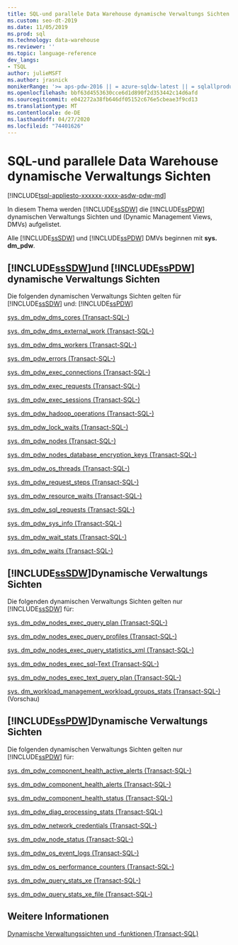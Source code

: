 ```yaml
---
title: SQL-und parallele Data Warehouse dynamische Verwaltungs Sichten
ms.custom: seo-dt-2019
ms.date: 11/05/2019
ms.prod: sql
ms.technology: data-warehouse
ms.reviewer: ''
ms.topic: language-reference
dev_langs:
- TSQL
author: julieMSFT
ms.author: jrasnick
monikerRange: '>= aps-pdw-2016 || = azure-sqldw-latest || = sqlallproducts-allversions'
ms.openlocfilehash: bbf63d4553630cce6d1d890f2d353442c14d6afd
ms.sourcegitcommit: e042272a38fb646df05152c676e5cbeae3f9cd13
ms.translationtype: MT
ms.contentlocale: de-DE
ms.lasthandoff: 04/27/2020
ms.locfileid: "74401626"
---
```

# <a name="sql-and-parallel-data-warehouse-dynamic-management-views"></a>SQL-und parallele Data Warehouse dynamische Verwaltungs Sichten
[!INCLUDE[tsql-appliesto-xxxxxx-xxxx-asdw-pdw-md](../../includes/tsql-appliesto-xxxxxx-xxxx-asdw-pdw-md.md)]

In diesem Thema werden [!INCLUDE[ssSDW](../../includes/sssdw-md.md)] die [!INCLUDE[ssPDW](../../includes/sspdw-md.md)] dynamischen Verwaltungs Sichten und (Dynamic Management Views, DMVs) aufgelistet.  
  
 Alle [!INCLUDE[ssSDW](../../includes/sssdw-md.md)] und [!INCLUDE[ssPDW](../../includes/sspdw-md.md)] DMVs beginnen mit **sys. dm_pdw**.  
  
## <a name="sssdw-and-sspdw-dynamic-management-views"></a>[!INCLUDE[ssSDW](../../includes/sssdw-md.md)]und [!INCLUDE[ssPDW](../../includes/sspdw-md.md)] dynamische Verwaltungs Sichten  
 Die folgenden dynamischen Verwaltungs Sichten gelten für [!INCLUDE[ssSDW](../../includes/sssdw-md.md)] und: [!INCLUDE[ssPDW](../../includes/sspdw-md.md)]  
  
 [sys. dm_pdw_dms_cores &#40;Transact-SQL-&#41;](../../relational-databases/system-dynamic-management-views/sys-dm-pdw-dms-cores-transact-sql.md)  
  
 [sys. dm_pdw_dms_external_work &#40;Transact-SQL-&#41;](../../relational-databases/system-dynamic-management-views/sys-dm-pdw-dms-external-work-transact-sql.md)  
  
 [sys. dm_pdw_dms_workers &#40;Transact-SQL-&#41;](../../relational-databases/system-dynamic-management-views/sys-dm-pdw-dms-workers-transact-sql.md)  
  
 [sys. dm_pdw_errors &#40;Transact-SQL-&#41;](../../relational-databases/system-dynamic-management-views/sys-dm-pdw-errors-transact-sql.md)  
  
 [sys. dm_pdw_exec_connections &#40;Transact-SQL-&#41;](../../relational-databases/system-dynamic-management-views/sys-dm-pdw-exec-connections-transact-sql.md)  
  
 [sys. dm_pdw_exec_requests &#40;Transact-SQL-&#41;](../../relational-databases/system-dynamic-management-views/sys-dm-pdw-exec-requests-transact-sql.md)  
  
 [sys. dm_pdw_exec_sessions &#40;Transact-SQL-&#41;](../../relational-databases/system-dynamic-management-views/sys-dm-pdw-exec-sessions-transact-sql.md)  
  
 [sys. dm_pdw_hadoop_operations &#40;Transact-SQL-&#41;](../../relational-databases/system-dynamic-management-views/sys-dm-pdw-hadoop-operations-transact-sql.md)  
  
 [sys. dm_pdw_lock_waits &#40;Transact-SQL-&#41;](../../relational-databases/system-dynamic-management-views/sys-dm-pdw-lock-waits-transact-sql.md)  
  
 [sys. dm_pdw_nodes &#40;Transact-SQL-&#41;](../../relational-databases/system-dynamic-management-views/sys-dm-pdw-nodes-transact-sql.md)  
  
 [sys. dm_pdw_nodes_database_encryption_keys &#40;Transact-SQL-&#41;](../../relational-databases/system-dynamic-management-views/sys-dm-pdw-nodes-database-encryption-keys-transact-sql.md)  
  
 [sys. dm_pdw_os_threads &#40;Transact-SQL-&#41;](../../relational-databases/system-dynamic-management-views/sys-dm-pdw-os-threads-transact-sql.md)  
  
 [sys. dm_pdw_request_steps &#40;Transact-SQL-&#41;](../../relational-databases/system-dynamic-management-views/sys-dm-pdw-request-steps-transact-sql.md)  
  
 [sys. dm_pdw_resource_waits &#40;Transact-SQL-&#41;](../../relational-databases/system-dynamic-management-views/sys-dm-pdw-resource-waits-transact-sql.md)  
  
 [sys. dm_pdw_sql_requests &#40;Transact-SQL-&#41;](../../relational-databases/system-dynamic-management-views/sys-dm-pdw-sql-requests-transact-sql.md)  
  
 [sys. dm_pdw_sys_info &#40;Transact-SQL-&#41;](../../relational-databases/system-dynamic-management-views/sys-dm-pdw-sys-info-transact-sql.md)  
  
 [sys. dm_pdw_wait_stats &#40;Transact-SQL-&#41;](../../relational-databases/system-dynamic-management-views/sys-dm-pdw-wait-stats-transact-sql.md)  
  
 [sys. dm_pdw_waits &#40;Transact-SQL-&#41;](../../relational-databases/system-dynamic-management-views/sys-dm-pdw-waits-transact-sql.md)

## <a name="sssdw-dynamic-management-views"></a>[!INCLUDE[ssSDW](../../includes/sssdw-md.md)]Dynamische Verwaltungs Sichten 
 Die folgenden dynamischen Verwaltungs Sichten gelten nur [!INCLUDE[ssSDW](../../includes/sssdw-md.md)] für:
 
[sys. dm_pdw_nodes_exec_query_plan &#40;Transact-SQL-&#41;](../../relational-databases/system-dynamic-management-views/sys-dm-pdw-nodes-exec-query-plan-transact-sql.md)  

[sys. dm_pdw_nodes_exec_query_profiles &#40;Transact-SQL-&#41;](../../relational-databases/system-dynamic-management-views/sys-dm-pdw-nodes-exec-query-profiles-transact-sql.md)  

[sys. dm_pdw_nodes_exec_query_statistics_xml &#40;Transact-SQL-&#41;](../../relational-databases/system-dynamic-management-views/sys-dm-pdw-nodes-exec-query-statistics-xml-transact-sql.md)  

[sys. dm_pdw_nodes_exec_sql-Text &#40;Transact-SQL-&#41;](../../relational-databases/system-dynamic-management-views/sys-dm-pdw-nodes-exec-sql-text-transact-sql.md)  

[sys. dm_pdw_nodes_exec_text_query_plan &#40;Transact-SQL-&#41;](../../relational-databases/system-dynamic-management-views/sys-dm-pdw-nodes-exec-text-query-plan-transact-sql.md)

 [sys. dm_workload_management_workload_groups_stats &#40;Transact-SQL-&#41;](../../relational-databases/system-dynamic-management-views/sys-dm-workload-management-workload-group-stats-transact-sql.md) (Vorschau)

## <a name="sspdw-dynamic-management-views"></a>[!INCLUDE[ssPDW](../../includes/sspdw-md.md)]Dynamische Verwaltungs Sichten  
 Die folgenden dynamischen Verwaltungs Sichten gelten nur [!INCLUDE[ssPDW](../../includes/sspdw-md.md)] für:  
  
 [sys. dm_pdw_component_health_active_alerts &#40;Transact-SQL-&#41;](../../relational-databases/system-dynamic-management-views/sys-dm-pdw-component-health-active-alerts-transact-sql.md)  
  
 [sys. dm_pdw_component_health_alerts &#40;Transact-SQL-&#41;](../../relational-databases/system-dynamic-management-views/sys-dm-pdw-component-health-alerts-transact-sql.md)  
  
 [sys. dm_pdw_component_health_status &#40;Transact-SQL-&#41;](../../relational-databases/system-dynamic-management-views/sys-dm-pdw-component-health-status-transact-sql.md)  
  
 [sys. dm_pdw_diag_processing_stats &#40;Transact-SQL-&#41;](../../relational-databases/system-dynamic-management-views/sys-dm-pdw-diag-processing-stats-transact-sql.md)  
  
 [sys. dm_pdw_network_credentials &#40;Transact-SQL-&#41;](../../relational-databases/system-dynamic-management-views/sys-dm-pdw-network-credentials-transact-sql.md)  
  
 [sys. dm_pdw_node_status &#40;Transact-SQL-&#41;](../../relational-databases/system-dynamic-management-views/sys-dm-pdw-node-status-transact-sql.md)  
  
 [sys. dm_pdw_os_event_logs &#40;Transact-SQL-&#41;](../../relational-databases/system-dynamic-management-views/sys-dm-pdw-os-event-logs-transact-sql.md)  
  
 [sys. dm_pdw_os_performance_counters &#40;Transact-SQL-&#41;](../../relational-databases/system-dynamic-management-views/sys-dm-pdw-os-performance-counters-transact-sql.md)  
  
 [sys. dm_pdw_query_stats_xe &#40;Transact-SQL-&#41;](../../relational-databases/system-dynamic-management-views/sys-dm-pdw-query-stats-xe-transact-sql.md)  
  
 [sys. dm_pdw_query_stats_xe_file &#40;Transact-SQL-&#41;](../../relational-databases/system-dynamic-management-views/sys-dm-pdw-query-stats-xe-file-transact-sql.md)  
  
## <a name="see-also"></a>Weitere Informationen  
 [Dynamische Verwaltungssichten und -funktionen &#40;Transact-SQL&#41;](~/relational-databases/system-dynamic-management-views/system-dynamic-management-views.md)  
  
